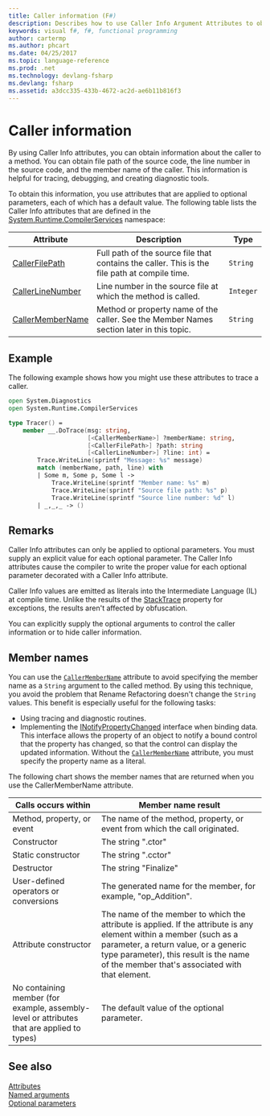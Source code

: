 ```yaml
---
title: Caller information (F#)
description: Describes how to use Caller Info Argument Attributes to obtain caller information from a method.
keywords: visual f#, f#, functional programming
author: cartermp
ms.author: phcart
ms.date: 04/25/2017
ms.topic: language-reference
ms.prod: .net
ms.technology: devlang-fsharp
ms.devlang: fsharp
ms.assetid: a3dcc335-433b-4672-ac2d-ae6b11b816f3 
---
```


# Caller information

By using Caller Info attributes, you can obtain information about the caller to a method. You can obtain file path of the source code, the line number in the source code, and the member name of the caller. This information is helpful for tracing, debugging, and creating diagnostic tools.

To obtain this information, you use attributes that are applied to optional parameters, each of which has a default value. The following table lists the Caller Info attributes that are defined in the [System.Runtime.CompilerServices](/dotnet/api/system.runtime.compilerservices) namespace:

|Attribute|Description|Type|
|---------|-----------|----|
|[CallerFilePath](/dotnet/api/system.runtime.compilerservices.callerfilepathattribute)|Full path of the source file that contains the caller. This is the file path at compile time.|`String`
|[CallerLineNumber](/dotnet/api/system.runtime.compilerservices.callerlinenumberattribute)|Line number in the source file at which the method is called.|`Integer`|
|[CallerMemberName](/dotnet/api/system.runtime.compilerservices.callermembernameattribute)|Method or property name of the caller. See the Member Names section later in this topic.|`String`|

## Example

The following example shows how you might use these attributes to trace a caller.

```fsharp
open System.Diagnostics
open System.Runtime.CompilerServices

type Tracer() =
    member __.DoTrace(msg: string,
                      [<CallerMemberName>] ?memberName: string,
                      [<CallerFilePath>] ?path: string
                      [<CallerLineNumber>] ?line: int) =
        Trace.WriteLine(sprintf "Message: %s" message)
        match (memberName, path, line) with
        | Some m, Some p, Some l ->
            Trace.WriteLine(sprintf "Member name: %s" m)
            Trace.WriteLine(sprintf "Source file path: %s" p)
            Trace.WriteLine(sprintf "Source line number: %d" l)
        | _,_,_ -> ()
```

## Remarks

Caller Info attributes can only be applied to optional parameters. You must supply an explicit value for each optional parameter. The Caller Info attributes cause the compiler to write the proper value for each optional parameter decorated with a Caller Info attribute.

Caller Info values are emitted as literals into the Intermediate Language (IL) at compile time. Unlike the results of the [StackTrace](/dotnet/api/system.diagnostics.stacktrace) property for exceptions, the results aren't affected by obfuscation.

You can explicitly supply the optional arguments to control the caller information or to hide caller information.

## Member names

You can use the [`CallerMemberName`](/dotnet/api/system.runtime.compilerservices.callermembernameattribute) attribute to avoid specifying the member name as a `String` argument to the called method. By using this technique, you avoid the problem that Rename Refactoring doesn't change the `String` values. This benefit is especially useful for the following tasks:

* Using tracing and diagnostic routines.
* Implementing the [INotifyPropertyChanged](/dotnet/api/system.componentmodel.inotifypropertychanged) interface when binding data. This interface allows the property of an object to notify a bound control that the property has changed, so that the control can display the updated information. Without the [`CallerMemberName`](/dotnet/api/system.runtime.compilerservices.callermembernameattribute) attribute, you must specify the property name as a literal.

The following chart shows the member names that are returned when you use the CallerMemberName attribute.

|Calls occurs within|Member name result|
|-------------------|------------------|
|Method, property, or event|The name of the method, property, or event from which the call originated.|
|Constructor|The string ".ctor"|
|Static constructor|The string ".cctor"|
|Destructor|The string "Finalize"|
|User-defined operators or conversions|The generated name for the member, for example, "op_Addition".|
|Attribute constructor|The name of the member to which the attribute is applied. If the attribute is any element within a member (such as a parameter, a return value, or a generic type parameter), this result is the name of the member that's associated with that element.|
|No containing member (for example, assembly-level or attributes that are applied to types)|The default value of the optional parameter.|

## See also
 [Attributes](attributes.md)   
 [Named arguments](parameters-and-arguments.md#named-arguments)   
 [Optional parameters](parameters-and-arguments.md#optional-parameters)   
